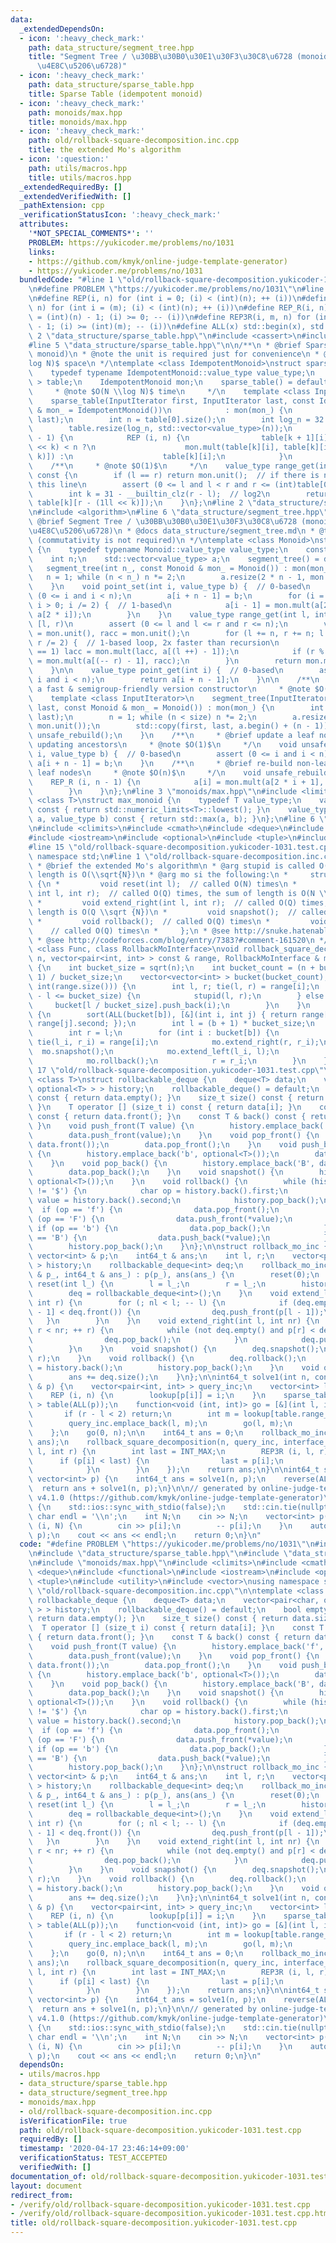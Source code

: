 ```yaml
---
data:
  _extendedDependsOn:
  - icon: ':heavy_check_mark:'
    path: data_structure/segment_tree.hpp
    title: "Segment Tree / \u30BB\u30B0\u30E1\u30F3\u30C8\u6728 (monoids, \u5B8C\u5168\
      \u4E8C\u5206\u6728)"
  - icon: ':heavy_check_mark:'
    path: data_structure/sparse_table.hpp
    title: Sparse Table (idempotent monoid)
  - icon: ':heavy_check_mark:'
    path: monoids/max.hpp
    title: monoids/max.hpp
  - icon: ':heavy_check_mark:'
    path: old/rollback-square-decomposition.inc.cpp
    title: the extended Mo's algorithm
  - icon: ':question:'
    path: utils/macros.hpp
    title: utils/macros.hpp
  _extendedRequiredBy: []
  _extendedVerifiedWith: []
  _pathExtension: cpp
  _verificationStatusIcon: ':heavy_check_mark:'
  attributes:
    '*NOT_SPECIAL_COMMENTS*': ''
    PROBLEM: https://yukicoder.me/problems/no/1031
    links:
    - https://github.com/kmyk/online-judge-template-generator)
    - https://yukicoder.me/problems/no/1031
  bundledCode: "#line 1 \"old/rollback-square-decomposition.yukicoder-1031.test.cpp\"\
    \n#define PROBLEM \"https://yukicoder.me/problems/no/1031\"\n#line 2 \"utils/macros.hpp\"\
    \n#define REP(i, n) for (int i = 0; (i) < (int)(n); ++ (i))\n#define REP3(i, m,\
    \ n) for (int i = (m); (i) < (int)(n); ++ (i))\n#define REP_R(i, n) for (int i\
    \ = (int)(n) - 1; (i) >= 0; -- (i))\n#define REP3R(i, m, n) for (int i = (int)(n)\
    \ - 1; (i) >= (int)(m); -- (i))\n#define ALL(x) std::begin(x), std::end(x)\n#line\
    \ 2 \"data_structure/sparse_table.hpp\"\n#include <cassert>\n#include <vector>\n\
    #line 5 \"data_structure/sparse_table.hpp\"\n\n/**\n * @brief Sparse Table (idempotent\
    \ monoid)\n * @note the unit is required just for convenience\n * @note $O(N \\\
    log N)$ space\n */\ntemplate <class IdempotentMonoid>\nstruct sparse_table {\n\
    \    typedef typename IdempotentMonoid::value_type value_type;\n    std::vector<std::vector<value_type>\
    \ > table;\n    IdempotentMonoid mon;\n    sparse_table() = default;\n\n    /**\n\
    \     * @note $O(N \\log N)$ time\n     */\n    template <class InputIterator>\n\
    \    sparse_table(InputIterator first, InputIterator last, const IdempotentMonoid\
    \ & mon_ = IdempotentMonoid())\n            : mon(mon_) {\n        table.emplace_back(first,\
    \ last);\n        int n = table[0].size();\n        int log_n = 32 - __builtin_clz(n);\n\
    \        table.resize(log_n, std::vector<value_type>(n));\n        REP (k, log_n\
    \ - 1) {\n            REP (i, n) {\n                table[k + 1][i] = i + (1ll\
    \ << k) < n ?\n                    mon.mult(table[k][i], table[k][i + (1ll <<\
    \ k)]) :\n                    table[k][i];\n            }\n        }\n    }\n\n\
    \    /**\n     * @note $O(1)$\n     */\n    value_type range_get(int l, int r)\
    \ const {\n        if (l == r) return mon.unit();  // if there is no unit, remove\
    \ this line\n        assert (0 <= l and l < r and r <= (int)table[0].size());\n\
    \        int k = 31 - __builtin_clz(r - l);  // log2\n        return mon.mult(table[k][l],\
    \ table[k][r - (1ll << k)]);\n    }\n};\n#line 2 \"data_structure/segment_tree.hpp\"\
    \n#include <algorithm>\n#line 6 \"data_structure/segment_tree.hpp\"\n\n/**\n *\
    \ @brief Segment Tree / \u30BB\u30B0\u30E1\u30F3\u30C8\u6728 (monoids, \u5B8C\u5168\
    \u4E8C\u5206\u6728)\n * @docs data_structure/segment_tree.md\n * @tparam Monoid\
    \ (commutativity is not required)\n */\ntemplate <class Monoid>\nstruct segment_tree\
    \ {\n    typedef typename Monoid::value_type value_type;\n    const Monoid mon;\n\
    \    int n;\n    std::vector<value_type> a;\n    segment_tree() = default;\n \
    \   segment_tree(int n_, const Monoid & mon_ = Monoid()) : mon(mon_) {\n     \
    \   n = 1; while (n < n_) n *= 2;\n        a.resize(2 * n - 1, mon.unit());\n\
    \    }\n    void point_set(int i, value_type b) {  // 0-based\n        assert\
    \ (0 <= i and i < n);\n        a[i + n - 1] = b;\n        for (i = (i + n) / 2;\
    \ i > 0; i /= 2) {  // 1-based\n            a[i - 1] = mon.mult(a[2 * i - 1],\
    \ a[2 * i]);\n        }\n    }\n    value_type range_get(int l, int r) {  // 0-based,\
    \ [l, r)\n        assert (0 <= l and l <= r and r <= n);\n        value_type lacc\
    \ = mon.unit(), racc = mon.unit();\n        for (l += n, r += n; l < r; l /= 2,\
    \ r /= 2) {  // 1-based loop, 2x faster than recursion\n            if (l % 2\
    \ == 1) lacc = mon.mult(lacc, a[(l ++) - 1]);\n            if (r % 2 == 1) racc\
    \ = mon.mult(a[(-- r) - 1], racc);\n        }\n        return mon.mult(lacc, racc);\n\
    \    }\n\n    value_type point_get(int i) {  // 0-based\n        assert (0 <=\
    \ i and i < n);\n        return a[i + n - 1];\n    }\n\n    /**\n     * @brief\
    \ a fast & semigroup-friendly version constructor\n     * @note $O(n)$\n     */\n\
    \    template <class InputIterator>\n    segment_tree(InputIterator first, InputIterator\
    \ last, const Monoid & mon_ = Monoid()) : mon(mon_) {\n        int size = std::distance(first,\
    \ last);\n        n = 1; while (n < size) n *= 2;\n        a.resize(2 * n - 1,\
    \ mon.unit());\n        std::copy(first, last, a.begin() + (n - 1));\n       \
    \ unsafe_rebuild();\n    }\n    /**\n     * @brief update a leaf node without\
    \ updating ancestors\n     * @note $O(1)$\n     */\n    void unsafe_point_set(int\
    \ i, value_type b) {  // 0-based\n        assert (0 <= i and i < n);\n       \
    \ a[i + n - 1] = b;\n    }\n    /**\n     * @brief re-build non-leaf nodes from\
    \ leaf nodes\n     * @note $O(n)$\n     */\n    void unsafe_rebuild() {\n    \
    \    REP_R (i, n - 1) {\n            a[i] = mon.mult(a[2 * i + 1], a[2 * i + 2]);\n\
    \        }\n    }\n};\n#line 3 \"monoids/max.hpp\"\n#include <limits>\n\ntemplate\
    \ <class T>\nstruct max_monoid {\n    typedef T value_type;\n    value_type unit()\
    \ const { return std::numeric_limits<T>::lowest(); }\n    value_type mult(value_type\
    \ a, value_type b) const { return std::max(a, b); }\n};\n#line 6 \"old/rollback-square-decomposition.yukicoder-1031.test.cpp\"\
    \n#include <climits>\n#include <cmath>\n#include <deque>\n#include <functional>\n\
    #include <iostream>\n#include <optional>\n#include <tuple>\n#include <utility>\n\
    #line 15 \"old/rollback-square-decomposition.yukicoder-1031.test.cpp\"\nusing\
    \ namespace std;\n#line 1 \"old/rollback-square-decomposition.inc.cpp\"\n/**\n\
    \ * @brief the extended Mo's algorithm\n * @arg stupid is called O(Q) times, each\
    \ length is O(\\sqrt{N})\n * @arg mo si the following:\n *     struct rollback_mo_interface\
    \ {\n *         void reset(int l);  // called O(N) times\n *         void extend_left(\
    \ int l, int r);  // called O(Q) times, the sum of length is O(N \\sqrt {N})\n\
    \ *         void extend_right(int l, int r);  // called O(Q) times, the sum of\
    \ length is O(Q \\sqrt {N})\n *         void snapshot();  // called O(Q) times\n\
    \ *         void rollback();  // called O(Q) times\n *         void query(); \
    \    // called O(Q) times\n *     };\n * @see http://snuke.hatenablog.com/entry/2016/07/01/000000\n\
    \ * @see http://codeforces.com/blog/entry/7383?#comment-161520\n */\ntemplate\
    \ <class Func, class RollbackMoInterface>\nvoid rollback_square_decomposition(int\
    \ n, vector<pair<int, int> > const & range, RollbackMoInterface & mo, Func stupid)\
    \ {\n    int bucket_size = sqrt(n);\n    int bucket_count = (n + bucket_size -\
    \ 1) / bucket_size;\n    vector<vector<int> > bucket(bucket_count);\n    REP (i,\
    \ int(range.size())) {\n        int l, r; tie(l, r) = range[i];\n        if (r\
    \ - l <= bucket_size) {\n            stupid(l, r);\n        } else {\n       \
    \     bucket[l / bucket_size].push_back(i);\n        }\n    }\n    REP (b, bucket_count)\
    \ {\n        sort(ALL(bucket[b]), [&](int i, int j) { return range[i].second <\
    \ range[j].second; });\n        int l = (b + 1) * bucket_size;\n        mo.reset(l);\n\
    \        int r = l;\n        for (int i : bucket[b]) {\n            int l_i, r_i;\
    \ tie(l_i, r_i) = range[i];\n            mo.extend_right(r, r_i);\n          \
    \  mo.snapshot();\n            mo.extend_left(l_i, l);\n            mo.query();\n\
    \            mo.rollback();\n            r = r_i;\n        }\n    }\n}\n#line\
    \ 17 \"old/rollback-square-decomposition.yukicoder-1031.test.cpp\"\n\ntemplate\
    \ <class T>\nstruct rollbackable_deque {\n    deque<T> data;\n    vector<pair<char,\
    \ optional<T> > > history;\n    rollbackable_deque() = default;\n    bool empty()\
    \ const { return data.empty(); }\n    size_t size() const { return data.size();\
    \ }\n    T operator [] (size_t i) const { return data[i]; }\n    const T & front()\
    \ const { return data.front(); }\n    const T & back() const { return data.back();\
    \ }\n    void push_front(T value) {\n        history.emplace_back('f', optional<T>());\n\
    \        data.push_front(value);\n    }\n    void pop_front() {\n        history.emplace_back('F',\
    \ data.front());\n        data.pop_front();\n    }\n    void push_back(T value)\
    \ {\n        history.emplace_back('b', optional<T>());\n        data.push_back(value);\n\
    \    }\n    void pop_back() {\n        history.emplace_back('B', data.back());\n\
    \        data.pop_back();\n    }\n    void snapshot() {\n        history.emplace_back('$',\
    \ optional<T>());\n    }\n    void rollback() {\n        while (history.back().first\
    \ != '$') {\n            char op = history.back().first;\n            optional<T>\
    \ value = history.back().second;\n            history.pop_back();\n          \
    \  if (op == 'f') {\n                data.pop_front();\n            } else if\
    \ (op == 'F') {\n                data.push_front(*value);\n            } else\
    \ if (op == 'b') {\n                data.pop_back();\n            } else if (op\
    \ == 'B') {\n                data.push_back(*value);\n            }\n        }\n\
    \        history.pop_back();\n    }\n};\n\nstruct rollback_mo_inc {\n    const\
    \ vector<int> & p;\n    int64_t & ans;\n    int l, r;\n    vector<pair<int, int>\
    \ > history;\n    rollbackable_deque<int> deq;\n    rollback_mo_inc(const vector<int>\
    \ & p_, int64_t & ans_) : p(p_), ans(ans_) {\n        reset(0);\n    }\n    void\
    \ reset(int l_) {\n        l = l_;\n        r = l_;\n        history.clear();\n\
    \        deq = rollbackable_deque<int>();\n    }\n    void extend_left(int nl,\
    \ int r) {\n        for (; nl < l; -- l) {\n            if (deq.empty() or p[l\
    \ - 1] < deq.front()) {\n                deq.push_front(p[l - 1]);\n         \
    \   }\n        }\n    }\n    void extend_right(int l, int nr) {\n        for (;\
    \ r < nr; ++ r) {\n            while (not deq.empty() and p[r] < deq.back()) {\n\
    \                deq.pop_back();\n            }\n            deq.push_back(p[r]);\n\
    \        }\n    }\n    void snapshot() {\n        deq.snapshot();\n        history.emplace_back(l,\
    \ r);\n    }\n    void rollback() {\n        deq.rollback();\n        tie(l, r)\
    \ = history.back();\n        history.pop_back();\n    }\n    void query() {\n\
    \        ans += deq.size();\n    }\n};\n\nint64_t solve1(int n, const vector<int>\
    \ & p) {\n    vector<pair<int, int> > query_inc;\n    vector<int> lookup(n);\n\
    \    REP (i, n) {\n        lookup[p[i]] = i;\n    }\n    sparse_table<max_monoid<int>\
    \ > table(ALL(p));\n    function<void (int, int)> go = [&](int l, int r) {\n \
    \       if (r - l < 2) return;\n        int m = lookup[table.range_get(l, r)];\n\
    \        query_inc.emplace_back(l, m);\n        go(l, m);\n        go(m + 1, r);\n\
    \    };\n    go(0, n);\n\n    int64_t ans = 0;\n    rollback_mo_inc interface_inc(p,\
    \ ans);\n    rollback_square_decomposition(n, query_inc, interface_inc, [&](int\
    \ l, int r) {\n        int last = INT_MAX;\n        REP3R (i, l, r) {\n      \
    \      if (p[i] < last) {\n                last = p[i];\n                ++ ans;\n\
    \            }\n        }\n    });\n    return ans;\n}\n\nint64_t solve(int n,\
    \ vector<int> p) {\n    int64_t ans = solve1(n, p);\n    reverse(ALL(p));\n  \
    \  return ans + solve1(n, p);\n}\n\n// generated by online-judge-template-generator\
    \ v4.1.0 (https://github.com/kmyk/online-judge-template-generator)\nint main()\
    \ {\n    std::ios::sync_with_stdio(false);\n    std::cin.tie(nullptr);\n    constexpr\
    \ char endl = '\\n';\n    int N;\n    cin >> N;\n    vector<int> p(N);\n    REP\
    \ (i, N) {\n        cin >> p[i];\n        -- p[i];\n    }\n    auto ans = solve(N,\
    \ p);\n    cout << ans << endl;\n    return 0;\n}\n"
  code: "#define PROBLEM \"https://yukicoder.me/problems/no/1031\"\n#include \"utils/macros.hpp\"\
    \n#include \"data_structure/sparse_table.hpp\"\n#include \"data_structure/segment_tree.hpp\"\
    \n#include \"monoids/max.hpp\"\n#include <climits>\n#include <cmath>\n#include\
    \ <deque>\n#include <functional>\n#include <iostream>\n#include <optional>\n#include\
    \ <tuple>\n#include <utility>\n#include <vector>\nusing namespace std;\n#include\
    \ \"old/rollback-square-decomposition.inc.cpp\"\n\ntemplate <class T>\nstruct\
    \ rollbackable_deque {\n    deque<T> data;\n    vector<pair<char, optional<T>\
    \ > > history;\n    rollbackable_deque() = default;\n    bool empty() const {\
    \ return data.empty(); }\n    size_t size() const { return data.size(); }\n  \
    \  T operator [] (size_t i) const { return data[i]; }\n    const T & front() const\
    \ { return data.front(); }\n    const T & back() const { return data.back(); }\n\
    \    void push_front(T value) {\n        history.emplace_back('f', optional<T>());\n\
    \        data.push_front(value);\n    }\n    void pop_front() {\n        history.emplace_back('F',\
    \ data.front());\n        data.pop_front();\n    }\n    void push_back(T value)\
    \ {\n        history.emplace_back('b', optional<T>());\n        data.push_back(value);\n\
    \    }\n    void pop_back() {\n        history.emplace_back('B', data.back());\n\
    \        data.pop_back();\n    }\n    void snapshot() {\n        history.emplace_back('$',\
    \ optional<T>());\n    }\n    void rollback() {\n        while (history.back().first\
    \ != '$') {\n            char op = history.back().first;\n            optional<T>\
    \ value = history.back().second;\n            history.pop_back();\n          \
    \  if (op == 'f') {\n                data.pop_front();\n            } else if\
    \ (op == 'F') {\n                data.push_front(*value);\n            } else\
    \ if (op == 'b') {\n                data.pop_back();\n            } else if (op\
    \ == 'B') {\n                data.push_back(*value);\n            }\n        }\n\
    \        history.pop_back();\n    }\n};\n\nstruct rollback_mo_inc {\n    const\
    \ vector<int> & p;\n    int64_t & ans;\n    int l, r;\n    vector<pair<int, int>\
    \ > history;\n    rollbackable_deque<int> deq;\n    rollback_mo_inc(const vector<int>\
    \ & p_, int64_t & ans_) : p(p_), ans(ans_) {\n        reset(0);\n    }\n    void\
    \ reset(int l_) {\n        l = l_;\n        r = l_;\n        history.clear();\n\
    \        deq = rollbackable_deque<int>();\n    }\n    void extend_left(int nl,\
    \ int r) {\n        for (; nl < l; -- l) {\n            if (deq.empty() or p[l\
    \ - 1] < deq.front()) {\n                deq.push_front(p[l - 1]);\n         \
    \   }\n        }\n    }\n    void extend_right(int l, int nr) {\n        for (;\
    \ r < nr; ++ r) {\n            while (not deq.empty() and p[r] < deq.back()) {\n\
    \                deq.pop_back();\n            }\n            deq.push_back(p[r]);\n\
    \        }\n    }\n    void snapshot() {\n        deq.snapshot();\n        history.emplace_back(l,\
    \ r);\n    }\n    void rollback() {\n        deq.rollback();\n        tie(l, r)\
    \ = history.back();\n        history.pop_back();\n    }\n    void query() {\n\
    \        ans += deq.size();\n    }\n};\n\nint64_t solve1(int n, const vector<int>\
    \ & p) {\n    vector<pair<int, int> > query_inc;\n    vector<int> lookup(n);\n\
    \    REP (i, n) {\n        lookup[p[i]] = i;\n    }\n    sparse_table<max_monoid<int>\
    \ > table(ALL(p));\n    function<void (int, int)> go = [&](int l, int r) {\n \
    \       if (r - l < 2) return;\n        int m = lookup[table.range_get(l, r)];\n\
    \        query_inc.emplace_back(l, m);\n        go(l, m);\n        go(m + 1, r);\n\
    \    };\n    go(0, n);\n\n    int64_t ans = 0;\n    rollback_mo_inc interface_inc(p,\
    \ ans);\n    rollback_square_decomposition(n, query_inc, interface_inc, [&](int\
    \ l, int r) {\n        int last = INT_MAX;\n        REP3R (i, l, r) {\n      \
    \      if (p[i] < last) {\n                last = p[i];\n                ++ ans;\n\
    \            }\n        }\n    });\n    return ans;\n}\n\nint64_t solve(int n,\
    \ vector<int> p) {\n    int64_t ans = solve1(n, p);\n    reverse(ALL(p));\n  \
    \  return ans + solve1(n, p);\n}\n\n// generated by online-judge-template-generator\
    \ v4.1.0 (https://github.com/kmyk/online-judge-template-generator)\nint main()\
    \ {\n    std::ios::sync_with_stdio(false);\n    std::cin.tie(nullptr);\n    constexpr\
    \ char endl = '\\n';\n    int N;\n    cin >> N;\n    vector<int> p(N);\n    REP\
    \ (i, N) {\n        cin >> p[i];\n        -- p[i];\n    }\n    auto ans = solve(N,\
    \ p);\n    cout << ans << endl;\n    return 0;\n}\n"
  dependsOn:
  - utils/macros.hpp
  - data_structure/sparse_table.hpp
  - data_structure/segment_tree.hpp
  - monoids/max.hpp
  - old/rollback-square-decomposition.inc.cpp
  isVerificationFile: true
  path: old/rollback-square-decomposition.yukicoder-1031.test.cpp
  requiredBy: []
  timestamp: '2020-04-17 23:46:14+09:00'
  verificationStatus: TEST_ACCEPTED
  verifiedWith: []
documentation_of: old/rollback-square-decomposition.yukicoder-1031.test.cpp
layout: document
redirect_from:
- /verify/old/rollback-square-decomposition.yukicoder-1031.test.cpp
- /verify/old/rollback-square-decomposition.yukicoder-1031.test.cpp.html
title: old/rollback-square-decomposition.yukicoder-1031.test.cpp
---
```

